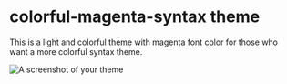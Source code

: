 # colorful-magenta-syntax theme

This is a light and colorful theme with magenta font color for those who want a more colorful syntax theme.

![A screenshot of your theme](https://f.cloud.github.com/assets/69169/2289498/4c3cb0ec-a009-11e3-8dbd-077ee11741e5.gif)
